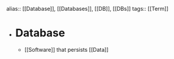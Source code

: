 alias:: [[Database]], [[Databases]], [[DB]], [[DBs]]
tags:: [[Term]]

- # Database
	- [[Software]] that persists [[Data]]